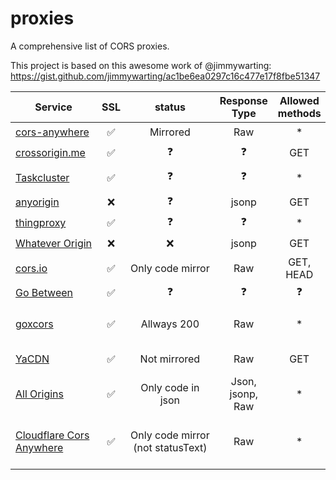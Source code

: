 # proxies
A comprehensive list of CORS proxies.

This project is based on this awesome work of @jimmywarting: https://gist.github.com/jimmywarting/ac1be6ea0297c16c477e17f8fbe51347

<table>
    <thead>
      <tr>
        <th>Service</th>
        <th>SSL</th>
        <th>status</th>
        <th>Response Type</th>
        <th>Allowed methods</th>
        <th>Allowed headers</th>
        <th>Exposed headers</th>
        <th>Follow redirect</th>
        <th>Streamable</th>
        <th>WebSocket</th>
        <th>Upload limit</th>
        <th>Download limit</th>
        <th>Country code</th>
        <th>Comments</th>
      </tr>
    </thead>
    <tbody>
      <tr>
        <!-- Service         --> <td><a href="https://github.com/Rob--W/cors-anywhere">cors-anywhere</a></td>
        <!-- SSL             --> <td align="center">✅</td>
        <!-- status          --> <td align="center">Mirrored</td>
        <!-- Response Type   --> <td align="center">Raw</td>
        <!-- Allowed Methods --> <td align="center">*</td>
        <!-- Allowed headers --> <td align="center">*</td>
        <!-- Exposed headers --> <td align="center">*</td>
        <!-- Follow redirect --> <td align="center" nowrap>Up to 5x</td>
        <!-- Streamable      --> <td align="center">❓</td>
        <!-- WebSocket       --> <td align="center">❓</td>
        <!-- Upload limit    --> <td align="center">❓</td>
        <!-- Download limit  --> <td align="center">❓</td>
        <!-- Country code    --> <td align="center">US</td>
        <!-- Comments        --> <td nowrap>Require Origin header</td>
      </tr>
      <tr>
        <!-- Service         --> <td><a href="https://corsproxy.github.io">crossorigin.me</a></td>
        <!-- SSL             --> <td align="center">✅</td>
        <!-- status          --> <td align="center">❓</td>
        <!-- Response Type   --> <td align="center">❓</td>
        <!-- Allowed Methods --> <td align="center">GET</td>
        <!-- Allowed headers --> <td align="center">❓</td>
        <!-- Exposed headers --> <td align="center">❓</td>
        <!-- Follow redirect --> <td align="center">❓</td>
        <!-- Streamable      --> <td align="center">❓</td>
        <!-- WebSocket       --> <td align="center">❓</td>
        <!-- Upload limit    --> <td align="center">2MB</td>
        <!-- Download limit  --> <td align="center">2MB</td>
        <!-- Country code    --> <td align="center">US</td>
        <!-- Comments        --> <td nowrap>Require Origin header</td>
      </tr>
      <tr hidden>
        <!-- Service         --> <td><a href="https://cors-proxy.htmldriven.com/">HTML Driven</a></td>
        <!-- SSL             --> <td align="center">✅</td>
        <!-- status          --> <td align="center">❓</td>
        <!-- Response Type   --> <td align="center">❓</td>
        <!-- Allowed Methods --> <td align="center">❓</td>
        <!-- Allowed headers --> <td align="center">❓</td>
        <!-- Exposed headers --> <td align="center">❓</td>
        <!-- Follow redirect --> <td align="center">❓</td>
        <!-- Streamable      --> <td align="center">❓</td>
        <!-- WebSocket       --> <td align="center">❓</td>
        <!-- Upload limit    --> <td align="center">❓</td>
        <!-- Download limit  --> <td align="center">❓</td>
        <!-- Country code    --> <td align="center">❓</td>
        <!-- Comments        --> <td nowrap></td>
      </tr>
      <tr>
        <!-- Service         --> <td><a href="https://walac.github.io/cors-proxy">Taskcluster</a></td>
        <!-- SSL             --> <td align="center">✅</td>
        <!-- status          --> <td align="center">❓</td>
        <!-- Response Type   --> <td align="center">❓</td>
        <!-- Allowed Methods --> <td align="center">*</td>
        <!-- Allowed headers --> <td align="center">❓</td>
        <!-- Exposed headers --> <td align="center">❓</td>
        <!-- Follow redirect --> <td align="center">❓</td>
        <!-- Streamable      --> <td align="center">❓</td>
        <!-- WebSocket       --> <td align="center">❓</td>
        <!-- Upload limit    --> <td align="center">❓</td>
        <!-- Download limit  --> <td align="center">❓</td>
        <!-- Country code    --> <td align="center">US</td>
        <!-- Comments        --> <td nowrap>All request must be made within the request body<br>Only whitelisted for taskcluster</td>
      </tr>
      <tr>
        <!-- Service         --> <td><a href="http://anyorigin.com">anyorigin</a></td>
        <!-- SSL             --> <td align="center">❌</td>
        <!-- status          --> <td align="center">❓</td>
        <!-- Response Type   --> <td align="center">jsonp</td>
        <!-- Allowed Methods --> <td align="center">GET</td>
        <!-- Allowed headers --> <td align="center">none</td>
        <!-- Exposed headers --> <td align="center">none</td>
        <!-- Follow redirect --> <td align="center">❓</td>
        <!-- Streamable      --> <td align="center">❌</td>
        <!-- WebSocket       --> <td align="center">❌</td>
        <!-- Upload limit    --> <td align="center">❌</td>
        <!-- Download limit  --> <td align="center">❓</td>
        <!-- Country code    --> <td align="center">US</td>
        <!-- Comments        --> <td nowrap></td>
      </tr>
      <tr>
        <!-- Service         --> <td><a href="repo">thingproxy</a></td>
        <!-- SSL             --> <td align="center">✅</td>
        <!-- status          --> <td align="center">❓</td>
        <!-- Response Type   --> <td align="center">❓</td>
        <!-- Allowed Methods --> <td align="center">*</td>
        <!-- Allowed headers --> <td align="center">❓</td>
        <!-- Exposed headers --> <td align="center">❓</td>
        <!-- Follow redirect --> <td align="center">❓</td>
        <!-- Streamable      --> <td align="center">❓</td>
        <!-- WebSocket       --> <td align="center">❓</td>
        <!-- Upload limit    --> <td align="center">100kb</td>
        <!-- Download limit  --> <td align="center">100kb</td>
        <!-- Country code    --> <td align="center">US</td>
        <!-- Comments        --> <td nowrap>Max 10 req/sec</td>
      </tr>
      <tr>
        <!-- Service         --> <td nowrap><a href="https://github.com/ripper234/Whatever-Origin">Whatever Origin</a></td>
        <!-- SSL             --> <td align="center">❌</td>
        <!-- status          --> <td align="center">❌</td>
        <!-- Response Type   --> <td align="center">jsonp</td>
        <!-- Allowed Methods --> <td align="center">GET</td>
        <!-- Allowed headers --> <td align="center">None</td>
        <!-- Exposed headers --> <td align="center">None</td>
        <!-- Follow redirect --> <td align="center">❓</td>
        <!-- Streamable      --> <td align="center">❌</td>
        <!-- WebSocket       --> <td align="center">❌</td>
        <!-- Upload limit    --> <td align="center">❓</td>
        <!-- Download limit  --> <td align="center">❓</td>
        <!-- Country code    --> <td align="center">US</td>
        <!-- Comments        --> <td nowrap></td>
      </tr>
      <tr>
        <!-- Service         --> <td><a href="https://cors.io/">cors.io</a></td>
        <!-- SSL             --> <td align="center">✅</td>
        <!-- status          --> <td nowrap align="center">Only code mirror</td>
        <!-- Response Type   --> <td align="center">Raw</td>
        <!-- Allowed Methods --> <td align="center">GET, HEAD</td>
        <!-- Allowed headers --> <td align="center">❓</td>
        <!-- Exposed headers --> <td align="center">❓</td>
        <!-- Follow redirect --> <td align="center">✅</td>
        <!-- Streamable      --> <td align="center">❓</td>
        <!-- WebSocket       --> <td align="center">❓</td>
        <!-- Upload limit    --> <td align="center">❓</td>
        <!-- Download limit  --> <td align="center">❓</td>
        <!-- Country code    --> <td align="center">US</td>
        <!-- Comments        --> <td nowrap></td>
      </tr>
      <tr>
        <!-- Service         --> <td><a href="https://github.com/okfn/gobetween">Go Between</a></td>
        <!-- SSL             --> <td align="center">✅</td>
        <!-- status          --> <td align="center">❓</td>
        <!-- Response Type   --> <td align="center">❓</td>
        <!-- Allowed Methods --> <td align="center">❓</td>
        <!-- Allowed headers --> <td align="center">❓</td>
        <!-- Exposed headers --> <td align="center">❓</td>
        <!-- Follow redirect --> <td align="center">❓</td>
        <!-- Streamable      --> <td align="center">❓</td>
        <!-- WebSocket       --> <td align="center">❓</td>
        <!-- Upload limit    --> <td align="center">❓</td>
        <!-- Download limit  --> <td align="center">❓</td>
        <!-- Country code    --> <td align="center">❓</td>
        <!-- Comments        --> <td nowrap></td>
      </tr>
      <tr>
        <!-- Service         --> <td><a href="https://github.com/acidsound/goxcors">goxcors</a></td>
        <!-- SSL             --> <td align="center">✅</td>
        <!-- status          --> <td align="center">Allways 200</td>
        <!-- Response Type   --> <td align="center">Raw</td>
        <!-- Allowed Methods --> <td align="center">*</td>
        <!-- Allowed headers --> <td align="center">*</td>
        <!-- Exposed headers --> <td align="center">None</td>
        <!-- Follow redirect --> <td align="center">✅</td>
        <!-- Streamable      --> <td align="center">❓</td>
        <!-- WebSocket       --> <td align="center">❓</td>
        <!-- Upload limit    --> <td align="center">❓</td>
        <!-- Download limit  --> <td align="center">❓</td>
        <!-- Country code    --> <td align="center">US</td>
        <!-- Comments        --> <td nowrap>
                                   POST type is limited to x-www-form-urlencoded<br>
                                   Have a werd api<br>
                                   Response Type is Allways text/html
                                 </td>
      </tr>
      <tr>
        <!-- Service         --> <td><a href="https://yacdn.org">YaCDN</a></td>
        <!-- SSL             --> <td align="center">✅</td>
        <!-- status          --> <td align="center">Not mirrored</td>
        <!-- Response Type   --> <td align="center">Raw</td>
        <!-- Allowed Methods --> <td align="center">GET</td>
        <!-- Allowed headers --> <td align="center">None</td>
        <!-- Exposed headers --> <td align="center">❌</td>
        <!-- Follow redirect --> <td align="center">Up to 22x</td>
        <!-- Streamable      --> <td align="center">❓</td>
        <!-- WebSocket       --> <td align="center">❓</td>
        <!-- Upload limit    --> <td align="center">❓</td>
        <!-- Download limit  --> <td align="center">❓</td>
        <!-- Country code    --> <td align="center">FR</td>
        <!-- Comments        --> <td nowrap>CDN, ignores browsers headers</td>
      </tr>
      <tr>
        <!-- Service         --> <td><a href="https://allorigins.win">All Origins</a></td>
        <!-- SSL             --> <td align="center">✅</td>
        <!-- status          --> <td align="center">Only code in json</td>
        <!-- Response Type   --> <td align="center">Json, jsonp, Raw</td>
        <!-- Allowed Methods --> <td align="center">*</td>
        <!-- Allowed headers --> <td align="center">❌</td>
        <!-- Exposed headers --> <td align="center">None</td>
        <!-- Follow redirect --> <td align="center">✅</td>
        <!-- Streamable      --> <td align="center">❓</td>
        <!-- WebSocket       --> <td align="center">❓</td>
        <!-- Upload limit    --> <td align="center">❓</td>
        <!-- Download limit  --> <td align="center">❓</td>
        <!-- Country code    --> <td align="center">US</td>
        <!-- Comments        --> <td nowrap>When using raw you loose status information</td>
      </tr>
      <tr>
        <!-- Service         --> <td><a href="https://github.com/Zibri/cloudflare-cors-anywhere">Cloudflare Cors Anywhere</a></td>
        <!-- SSL             --> <td align="center">✅</td>
        <!-- status          --> <td align="center">Only code mirror (not statusText)</td>
        <!-- Response Type   --> <td align="center">Raw</td>
        <!-- Allowed Methods --> <td align="center">*</td>
        <!-- Allowed headers --> <td align="center">All but expect <a href="https://developer.mozilla.org/en-US/docs/Glossary/Forbidden_header_name">Forbidden headers</a></td>
        <!-- Exposed headers --> <td align="center">none</td>
        <!-- Follow redirect --> <td align="center">✅</td>
        <!-- Streamable      --> <td align="center">❌</td>
        <!-- WebSocket       --> <td align="center">❓</td>
        <!-- Upload limit    --> <td align="center">none</td>
        <!-- Download limit  --> <td align="center">none</td>
        <!-- Country code    --> <td align="center">❓</td>
        <!-- Comments        --> <td nowrap>100,000 requests/day 1,000 requests/10 minutes</td>
      </tr>
    </tbody>
  </table>

<!-- code used for some testing
    const services = [
    /*
    {
      proxy: 'https://cors-anywhere.herokuapp.com/',
      fetch(url, opts = {}) {
        return new Request(this.proxy + url, opts)
      }
    },

    {
      proxy: 'https://crossorigin.me/',
      fetch(url, opts = {}) {
        return new Request(this.proxy + url, opts)
      }
    },

    {
      proxy: 'https://cors.io/?',
      fetch(url, opts = {}) {
        return fetch(new Request(this.proxy + url, opts))
      }
    },

    {
      proxy: 'https://goxcors.appspot.com/cors',
      async fetch(url, opts = {}) {

        if (!opts.method) opts.method = 'GET'
        else opts.method = opts.method.toUpperCase()
        
        opts.headers = new Headers(opts.headers || {})
        
        if (opts.body instanceof FormData) {
          throw new Error('FormData not supported')
        }
        
        const proxyURL = new URL(this.proxy)
        const proxyOpts = {
          method: opts.method,
          body: opts.body || null
        }

        proxyURL.searchParams.set('url', url)
        proxyURL.searchParams.set('method', opts.method)
        
        if (opts.headers) {
          for (let header of opts.headers) {
            proxyURL.searchParams.append('header', `${header[0]}|${header[1]}`)
          }
        }
        
        return fetch(new Request(proxyURL, proxyOpts)).then(e => {
          return (e)
        })
      }
    }

    */

    {
      proxy: 'https://api.allorigins.win/raw',
      fetch(url, opts = {}) {
        const proxyURL = new URL(this.proxy)
        proxyURL.searchParams.set('url', url)
        return fetch(proxyURL, opts)
      }
    }

    ];




    (async () => {

    for (let service of services) {
      console.log('testing', service.proxy)

      { // simplestiest test
        const res = await service.fetch('https://httpbin.org/get')
        console.assert(res.ok, `expected ${service.proxy} to at least work`)
        console.assert(res.headers.get('X-Final-Url') === 'https://httpbin.org/get', 'expected to expose all headers')
      }

      { // Mirrors status code
        const res = await service.fetch('https://httpbin.org/status/418')
        console.assert(res.status === 418, `expected ${service.proxy} to respond with same status`)
        console.assert(res.statusText === `I'm a Teapot`, `expected ${service.proxy} to respond with statusText`)
      }
      
      try { // Should allow POST method
        const fd = new FormData()
        fd.append('foo', 'bar')
        
        const res = service.fetch('https://httpbin.org/post', { method: 'POST', body: fd })
        const json = await res.json()
        console.assert(json.form.foo === 'bar', 'expected form to work')
      } catch (err) { console.error('failed to post') }
      
      { // Should allow binary method
        const res = await service.fetch('https://httpbin.org/image', { headers: { accept: 'image/png'} })
        const data = await res.arrayBuffer()
        const sha = await crypto.subtle.digest('SHA-256', data)
        const expected = '84263024555592272207325284472171668111918210017419228141134824915811020185119216193'
        const result = new Uint8Array(sha).join('')
        console.assert(result === expected, 'expected req headers + binary response to work')
      }

      { // Should follow redirect
        const res = await service.fetch('https://httpbin.org/relative-redirect/3')
        const json = await res.json()
        console.assert(json.url === 'https://httpbin.org/get', 'expected to follow redirect')
      }  
      
      { // can avoid follow
        const res = await service.fetch('https://httpbin.org/relative-redirect/6', { redirect: 'manual' })
        console.assert(await res.text() === '', 'expected response to be empty')
      }
      
    }
    console.log('done')
    })()
-->
